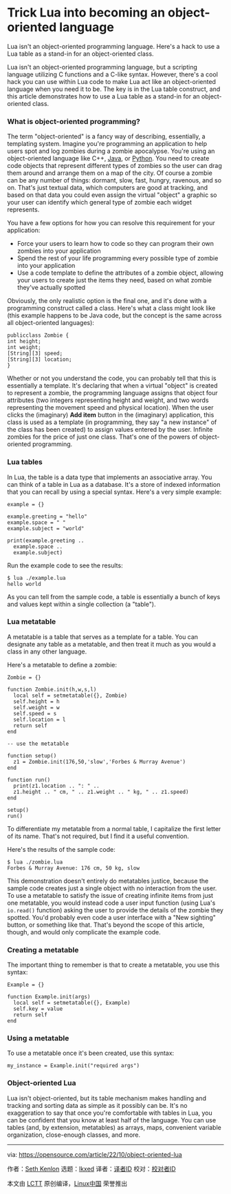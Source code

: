 [#]: subject: "Trick Lua into becoming an object-oriented language"
[#]: via: "https://opensource.com/article/22/10/object-oriented-lua"
[#]: author: "Seth Kenlon https://opensource.com/users/seth"
[#]: collector: "lkxed"
[#]: translator: " "
[#]: reviewer: " "
[#]: publisher: " "
[#]: url: " "

Trick Lua into becoming an object-oriented language
======

Lua isn't an object-oriented programming language. Here's a hack to use a Lua table as a stand-in for an object-oriented class.

Lua isn't an object-oriented programming language, but a scripting language utilizing C functions and a C-like syntax. However, there's a cool hack you can use within Lua code to make Lua act like an object-oriented language when you need it to be. The key is in the Lua table construct, and this article demonstrates how to use a Lua table as a stand-in for an object-oriented class.

### What is object-oriented programming?

The term "object-oriented" is a fancy way of describing, essentially, a templating system. Imagine you're programming an application to help users spot and log zombies during a zombie apocalypse. You're using an object-oriented language like C++, [Java][1], or [Python][2]. You need to create code objects that represent different types of zombies so the user can drag them around and arrange them on a map of the city. Of course a zombie can be any number of things: dormant, slow, fast, hungry, ravenous, and so on. That's just textual data, which computers are good at tracking, and based on that data you could even assign the virtual "object" a graphic so your user can identify which general type of zombie each widget represents.

You have a few options for how you can resolve this requirement for your application:

- Force your users to learn how to code so they can program their own zombies into your application
- Spend the rest of your life programming every possible type of zombie into your application
- Use a code template to define the attributes of a zombie object, allowing your users to create just the items they need, based on what zombie they've actually spotted

Obviously, the only realistic option is the final one, and it's done with a programming construct called a class. Here's what a class might look like (this example happens to be Java code, but the concept is the same across all object-oriented languages):

```
publicclass Zombie {
int height;
int weight;
[String][3] speed;
[String][3] location;
}
```

Whether or not you understand the code, you can probably tell that this is essentially a template. It's declaring that when a virtual "object" is created to represent a zombie, the programming language assigns that object four attributes (two integers representing height and weight, and two words representing the movement speed and physical location). When the user clicks the (imaginary) **Add item** button in the (imaginary) application, this class is used as a template (in programming, they say "a new instance" of the class has been created) to assign values entered by the user. Infinite zombies for the price of just one class. That's one of the powers of object-oriented programming.

### Lua tables

In Lua, the table is a data type that implements an associative array. You can think of a table in Lua as a database. It's a store of indexed information that you can recall by using a special syntax. Here's a very simple example:

```
example = {}

example.greeting = "hello"
example.space = " "
example.subject = "world"

print(example.greeting ..
  example.space ..
  example.subject)
```

Run the example code to see the results:

```
$ lua ./example.lua
hello world
```

As you can tell from the sample code, a table is essentially a bunch of keys and values kept within a single collection (a "table").

### Lua metatable

A metatable is a table that serves as a template for a table. You can designate any table as a metatable, and then treat it much as you would a class in any other language.

Here's a metatable to define a zombie:

```
Zombie = {}

function Zombie.init(h,w,s,l)
  local self = setmetatable({}, Zombie)
  self.height = h
  self.weight = w
  self.speed = s
  self.location = l
  return self
end

-- use the metatable

function setup()
  z1 = Zombie.init(176,50,'slow','Forbes & Murray Avenue')
end

function run()
  print(z1.location .. ": " ..
  z1.height .. " cm, " .. z1.weight .. " kg, " .. z1.speed)
end

setup()
run()
```

To differentiate my metatable from a normal table, I capitalize the first letter of its name. That's not required, but I find it a useful convention.

Here's the results of the sample code:

```
$ lua ./zombie.lua
Forbes & Murray Avenue: 176 cm, 50 kg, slow
```

This demonstration doesn't entirely do metatables justice, because the sample code creates just a single object with no interaction from the user. To use a metatable to satisfy the issue of creating infinite items from just one metatable, you would instead code a user input function (using Lua's `io.read()` function) asking the user to provide the details of the zombie they spotted. You'd probably even code a user interface with a "New sighting" button, or something like that. That's beyond the scope of this article, though, and would only complicate the example code.

### Creating a metatable

The important thing to remember is that to create a metatable, you use this syntax:

```
Example = {}

function Example.init(args)
  local self = setmetatable({}, Example)
  self.key = value
  return self
end
```

### Using a metatable

To use a metatable once it's been created, use this syntax:

```
my_instance = Example.init("required args")
```

### Object-oriented Lua

Lua isn't object-oriented, but its table mechanism makes handling and tracking and sorting data as simple as it possibly can be. It's no exaggeration to say that once you're comfortable with tables in Lua, you can be confident that you know at least half of the language. You can use tables (and, by extension, metatables) as arrays, maps, convenient variable organization, close-enough classes, and more.

--------------------------------------------------------------------------------

via: https://opensource.com/article/22/10/object-oriented-lua

作者：[Seth Kenlon][a]
选题：[lkxed][b]
译者：[译者ID](https://github.com/译者ID)
校对：[校对者ID](https://github.com/校对者ID)

本文由 [LCTT](https://github.com/LCTT/TranslateProject) 原创编译，[Linux中国](https://linux.cn/) 荣誉推出

[a]: https://opensource.com/users/seth
[b]: https://github.com/lkxed
[1]: https://opensource.com/article/21/3/java-object-orientation
[2]: https://opensource.com/article/19/7/get-modular-python-classes
[3]: http://www.google.com/search?hl=en&q=allinurl%3Adocs.oracle.com+javase+docs+api+string
